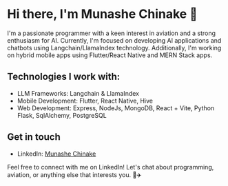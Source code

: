 # Hi there, I'm Munashe Chinake 👋

I'm a passionate programmer with a keen interest in aviation and a strong enthusiasm for AI. Currently, I'm focused on developing AI applications and chatbots using Langchain/LlamaIndex technology. Additionally, I'm working on hybrid mobile apps using Flutter/React Native and MERN Stack apps.

## Technologies I work with:
- LLM Frameworks: Langchain & LlamaIndex
- Mobile Development: Flutter, React Native, Hive
- Web Development: Express, NodeJs, MongoDB, React + Vite, Python Flask, SqlAlchemy, PostgreSQL

## Get in touch
- LinkedIn: [Munashe Chinake](https://www.linkedin.com/in/munashe-chinake/)

Feel free to connect with me on LinkedIn! Let's chat about programming, aviation, or anything else that interests you. 🚀✈️


<!---
TheArtifulProgrammer/TheArtifulProgrammer is a ✨ special ✨ repository because its `README.md` (this file) appears on your GitHub profile.
You can click the Preview link to take a look at your changes.
--->

